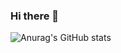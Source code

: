 ### Hi there 👋

![Anurag's GitHub stats](https://github-readme-stats-izoloxs-projects.vercel.app/api?username=izolox&theme=hithub_dark&hide=contribs,prs)
